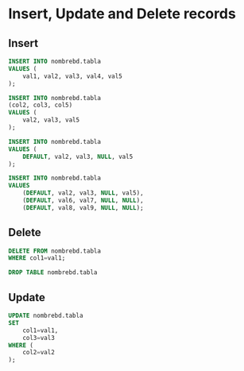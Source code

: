 # Insert, Update and Delete records

## Insert

```sql
INSERT INTO nombrebd.tabla
VALUES (
    val1, val2, val3, val4, val5
);
```

```sql
INSERT INTO nombrebd.tabla
(col2, col3, col5)
VALUES (
    val2, val3, val5
);
```

```sql
INSERT INTO nombrebd.tabla
VALUES (
    DEFAULT, val2, val3, NULL, val5
);
```
```sql
INSERT INTO nombrebd.tabla
VALUES 
    (DEFAULT, val2, val3, NULL, val5),
    (DEFAULT, val6, val7, NULL, NULL),
    (DEFAULT, val8, val9, NULL, NULL);
```

## Delete

```sql
DELETE FROM nombrebd.tabla
WHERE col1=val1;
```
```sql
DROP TABLE nombrebd.tabla
```

## Update 

```sql
UPDATE nombrebd.tabla
SET 
    col1=val1,
    col3=val3
WHERE (
    col2=val2
);
```
